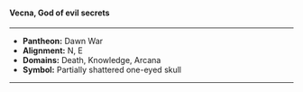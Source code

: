 #### Vecna, God of evil secrets
___

- **Pantheon:** Dawn War
- **Alignment:** N, E
- **Domains:** Death, Knowledge, Arcana
- **Symbol:** Partially shattered one-eyed skull
___
